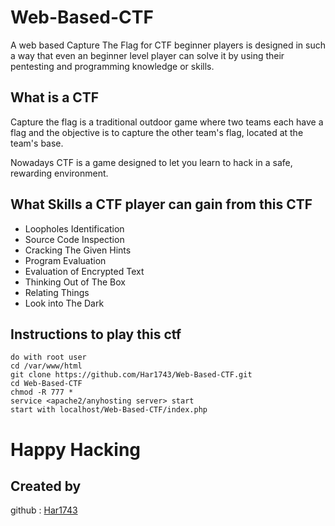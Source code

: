 # Web-Based-CTF
A web based Capture The Flag for CTF beginner players is designed in such a way that even an beginner level player can solve it by using their pentesting and programming knowledge or skills.    

## What is a CTF

Capture the flag is a traditional outdoor game where two teams each have a flag and the objective is to capture the other team's flag, located at the team's base.  
  
Nowadays CTF is a game designed to let you learn to hack in a safe, rewarding environment.

## What Skills a CTF player can gain from this CTF

* Loopholes Identification
* Source Code Inspection
* Cracking The Given Hints
* Program Evaluation
* Evaluation of Encrypted Text
* Thinking Out of The Box
* Relating Things
* Look into The Dark

## Instructions to play this ctf

```
do with root user
cd /var/www/html
git clone https://github.com/Har1743/Web-Based-CTF.git
cd Web-Based-CTF
chmod -R 777 *
service <apache2/anyhosting server> start
start with localhost/Web-Based-CTF/index.php
```

# Happy Hacking

## Created by

github : [Har1743](https://github.com/Har1743)
